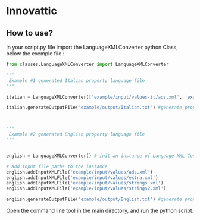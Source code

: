 # Innovattic

## How to use?

In your script.py file import the LanguageXMLConverter python Class, below the exemple file :
```python
from classes.LanguageXMLConverter import LanguageXMLConverter

"""
 Example #1 generated Italian property language file
"""

italian = LanguageXMLConverter(['example/input/values-it/ads.xml', 'example/input/values-it/extra.xml', 'example/input/values-it/strings.xml', 'example/input/values-it/strings2.xml']);

italian.generateOutputFile('example/output/Italian.txt') #generate property type language output file



"""
 Example #2 generated English property language file
"""


english = LanguageXMLConverter() # init an instance of Language XML Converter with empty input file paths array

# add input file paths to the instance
english.addInputXMLFile('example/input/values/ads.xml')
english.addInputXMLFile('example/input/values/extra.xml')
english.addInputXMLFile('example/input/values/strings.xml')
english.addInputXMLFile('example/input/values/strings2.xml')

english.generateOutputFile('example/output/English.txt') #generate property type language output file
```

Open the command line tool in the main directory, and run the python script.
